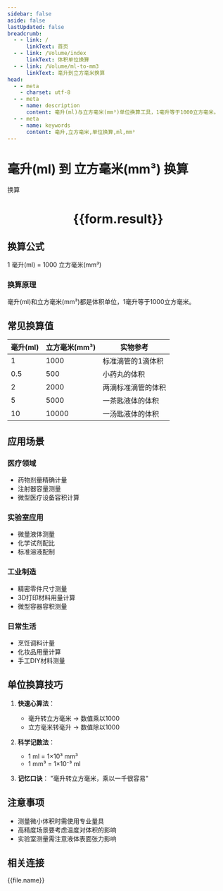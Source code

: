 ```yaml
---
sidebar: false
aside: false
lastUpdated: false
breadcrumb:
  - - link: /
      linkText: 首页
  - - link: /Volume/index
      linkText: 体积单位换算
  - - link: /Volume/ml-to-mm3
      linkText: 毫升到立方毫米换算
head:
  - - meta
    - charset: utf-8
  - - meta
    - name: description
      content: 毫升(ml)与立方毫米(mm³)单位换算工具，1毫升等于1000立方毫米。
  - - meta
    - name: keywords
      content: 毫升,立方毫米,单位换算,ml,mm³
---
```


# 毫升(ml) 到 立方毫米(mm³) 换算

<script setup>
import { onMounted, reactive, inject ,ref  } from 'vue'
import { NButton,NForm ,NFormItem,NInput,NInputNumber,NSelect,NCard,useMessage ,NGrid ,NGi } from 'naive-ui'
import { defineClientComponent } from 'vitepress'
import { Volume } from '../../files';

const convert = inject('convert')
const formRef = ref(null);
const rules = {
  number:{
    required: true,
    type: 'number',
    trigger: "blur"
  }
}
const form = reactive({
  number:null,
  result:'',
  title:'毫升(ml)到立方毫米(mm³)换算'
})

const convertHandler = (e) => {
  e.preventDefault();
  formRef.value?.validate((errors)=>{
    if (!errors) {
      form.result = `${form.number} ml = ${convert(form.number).from('ml').to('mm3')} mm³`
    }
  })
}
</script>

<n-form size="large" :model="form" ref='formRef' :rules="rules">
  <n-form-item label="数值" path="number">
    <n-input-number size="large" style="width:100%" :min="0" v-model:value="form.number" placeholder="请输入毫升数值" />
  </n-form-item>
  <n-form-item>
    <n-button type="info" style="width:100%" @click="convertHandler">换算</n-button>
  </n-form-item>
</n-form>
<n-card embedded :bordered="false" hoverable>
  <div style="text-align:center">
    <h1>{{form.result}}</h1>
  </div>
</n-card>

## 换算公式
1 毫升(ml) = 1000 立方毫米(mm³)

### 换算原理
毫升(ml)和立方毫米(mm³)都是体积单位，1毫升等于1000立方毫米。

## 常见换算值
| 毫升(ml) | 立方毫米(mm³) | 实物参考                 |
|---------|--------------|--------------------------|
| 1       | 1000         | 标准滴管的1滴体积         |
| 0.5     | 500          | 小药丸的体积              |
| 2       | 2000         | 两滴标准滴管的体积        |
| 5       | 5000         | 一茶匙液体的体积          |
| 10      | 10000        | 一汤匙液体的体积          |

## 应用场景
### 医疗领域
- 药物剂量精确计量
- 注射器容量测量
- 微型医疗设备容积计算

### 实验室应用
- 微量液体测量
- 化学试剂配比
- 标准溶液配制

### 工业制造
- 精密零件尺寸测量
- 3D打印材料用量计算
- 微型容器容积测量

### 日常生活
- 烹饪调料计量
- 化妆品用量计算
- 手工DIY材料测量

## 单位换算技巧
1. **快速心算法**：
   - 毫升转立方毫米 → 数值乘以1000
   - 立方毫米转毫升 → 数值除以1000

2. **科学记数法**：
   - 1 ml = 1×10³ mm³
   - 1 mm³ = 1×10⁻³ ml

3. **记忆口诀**：
   "毫升转立方毫米，乘以一千很容易"

## 注意事项
- 测量微小体积时需使用专业量具
- 高精度场景要考虑温度对体积的影响
- 实验室测量需注意液体表面张力影响

## 相关连接
<n-grid x-gap="12" :cols="2">
  <n-gi v-for="(file, index) in Volume" :key="index">
    <n-button
      text
      tag="a"
      :href="file.path"
      type="info"
    >
      {{file.name}}
    </n-button>
  </n-gi>
</n-grid>